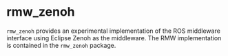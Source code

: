 # rmw_zenoh

`rmw_zenoh` provides an experimental implementation of the ROS middleware interface using Eclipse Zenoh as the middleware.
The RMW implementation is contained in the `rmw_zenoh` package.


